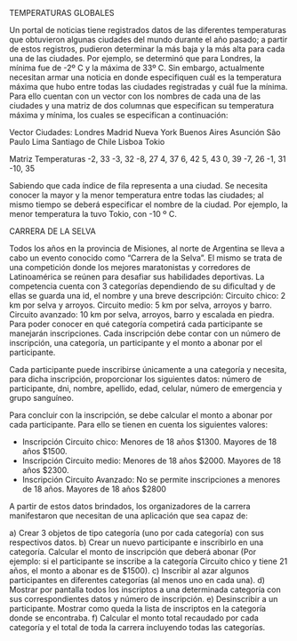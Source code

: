 TEMPERATURAS GLOBALES

Un portal de noticias tiene registrados datos de las diferentes temperaturas que obtuvieron algunas ciudades del mundo durante el año pasado; a partir de estos registros, pudieron determinar la más baja y la más alta para cada una de las ciudades. Por ejemplo, se determinó que para Londres, la mínima fue de -2º C y la máxima de 33º C. Sin embargo, actualmente necesitan armar una noticia en donde especifiquen cuál es la temperatura máxima que hubo entre todas las ciudades registradas y cuál fue la mínima. Para ello cuentan con un vector con los nombres de cada una de las ciudades y una matriz de dos columnas que especifican su temperatura máxima y mínima, los cuales se especifican a continuación:

Vector Ciudades:
Londres
Madrid
Nueva York
Buenos Aires
Asunción
São Paulo
Lima
Santiago de Chile
Lisboa
Tokio


Matriz Temperaturas
-2, 33
-3, 32
-8, 27
4, 37
6, 42
5, 43
0, 39
-7, 26
-1, 31
-10, 35

Sabiendo que cada índice de fila representa a una ciudad. Se necesita conocer la mayor y la menor temperatura entre todas las ciudades; al mismo tiempo se deberá especificar el nombre de la ciudad. Por ejemplo, la menor temperatura la tuvo Tokio, con -10 º C.




CARRERA DE LA SELVA

Todos los años en la provincia de Misiones, al norte de Argentina se lleva a cabo un evento conocido como “Carrera de la Selva”. El mismo se trata de una competición donde los mejores maratonistas y corredores de Latinoamérica se reúnen para desafiar sus habilidades deportivas.
La competencia cuenta con 3 categorías dependiendo de su dificultad y de ellas se guarda una id, el nombre y una breve descripción:
Circuito chico: 2 km por selva y arroyos.
Circuito medio: 5 km por selva, arroyos y barro.
Circuito avanzado: 10 km por selva, arroyos, barro y escalada en piedra.
Para poder conocer en qué categoría competirá cada participante se manejarán inscripciones. Cada inscripción debe contar con un número de inscripción, una categoría, un participante y el monto a abonar por el participante.

Cada participante puede inscribirse únicamente a una categoría y necesita, para dicha inscripción, proporcionar los siguientes datos: número de participante, dni, nombre, apellido, edad, celular, número de emergencia y grupo sanguíneo. 

Para concluir con la inscripción, se debe calcular el monto a abonar por cada participante. Para ello se tienen en cuenta los siguientes valores:

- Inscripción Circuito chico: Menores de 18 años $1300. Mayores de 18 años $1500.
- Inscripción Circuito medio: Menores de 18 años $2000. Mayores de 18 años $2300.
- Inscripción Circuito Avanzado: No se permite inscripciones a menores de 18 años. Mayores de 18 años $2800

A partir de estos datos brindados, los organizadores de la carrera manifestaron que necesitan de una aplicación que sea capaz de:

a) Crear 3 objetos de tipo categoría (uno por cada categoría) con sus respectivos datos.
b) Crear un nuevo participante e inscribirlo en una categoría. Calcular el monto de inscripción que deberá abonar (Por ejemplo: si el participante se inscribe a la categoría Circuito chico y tiene 21 años, el monto a abonar es de $1500).
c) Inscribir al azar algunos participantes en diferentes categorías (al menos uno en cada una).
d) Mostrar por pantalla todos los inscriptos a una determinada categoría con sus correspondientes datos y número de inscripción.
e) Desinscribir a un participante. Mostrar como queda la lista de inscriptos en la categoría donde se encontraba.
f) Calcular el monto total recaudado por cada categoría y el total de toda la carrera incluyendo todas las categorías.
